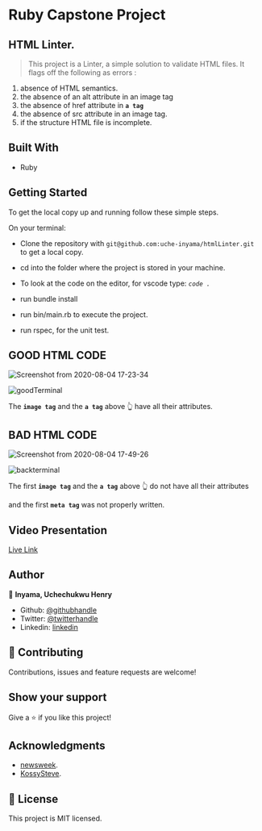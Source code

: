 # Ruby Capstone Project

## HTML Linter.

> 
>  This project is a Linter, a simple solution to validate HTML files. It flags off the following as errors :
>

1.  absence of HTML semantics.
2.  the absence of an alt attribute in an image tag
3.  the absence of href attribute in **```a tag```**
4.  the absence of src attribute in an image tag.
5.  if the structure HTML file is incomplete.

## Built With

- Ruby

## Getting Started

To get the local copy up and running follow these simple steps.

On your terminal: 

- Clone the repository with `git@github.com:uche-inyama/htmlLinter.git` to get a local copy.

- cd into the folder where the project is stored in your machine.

- To look at the code on the editor, for vscode type: *`code . `*

- run bundle install

- run bin/main.rb to execute the project.

- run rspec, for the unit test.


## GOOD HTML CODE
![Screenshot from 2020-08-04 17-23-34](https://user-images.githubusercontent.com/46329537/89336114-cbbcbc80-d690-11ea-8d8a-75f9cc2b8b98.png)

![goodTerminal](https://user-images.githubusercontent.com/46329537/89336373-340b9e00-d691-11ea-8dc6-ff21e314df02.png)

The **```image tag```** and the **```a tag```** above :point_up_2:  have all their attributes.

## BAD HTML CODE

![Screenshot from 2020-08-04 17-49-26](https://user-images.githubusercontent.com/46329537/89336132-cfe8da00-d690-11ea-8053-3f1282f130e3.png)

![backterminal](https://user-images.githubusercontent.com/46329537/89336364-2eae5380-d691-11ea-9392-713fc586655d.png)

The first **```image tag```** and the **```a tag```** above :point_up_2:  do not have all their attributes 

and the first **```meta tag```** was not properly written.


## Video Presentation

[Live Link](https://www.loom.com/share/ce324b43f72c402eae67b598f00f43f6)

## Author

👤 **Inyama, Uchechukwu Henry**

- Github: [@githubhandle](https://github.com/uche-inyama)
- Twitter: [@twitterhandle](https://twitter.com/euuoc)
- Linkedin: [linkedin](https://www.linkedin.com/in/uchechukwu-inyama-b3429a105/)

## 🤝 Contributing

Contributions, issues and feature requests are welcome!

## Show your support

Give a ⭐️ if you like this project!

## Acknowledgments

- [newsweek](https://www.newsweek.com/).
- [KossySteve](https://github.com/KossySteve).


## 📝 License

This project is MIT licensed.
